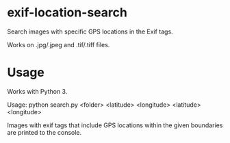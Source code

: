 # exif-location-search
Search images with specific GPS locations in the Exif tags.

Works on .jpg/.jpeg and .tif/.tiff files. 

# Usage
Works with Python 3.

Usage: python search.py \<folder> \<latitude> \<longitude> \<latitude> \<longitude>

Images with exif tags that include GPS locations within the given boundaries are printed to the console.
